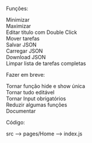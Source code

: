 Funções:

Minimizar\
Maximizar\
Editar titulo com Double Click\
Mover tarefas\
Salvar JSON\
Carregar JSON\
Download JSON\
Limpar lista de tarefas completas

Fazer em breve:

Tornar função hide e show única\
Tornar tudo editável\
Tornar Input obrigatórios\
Reduzir algumas funções\
Documentar

Código:

src --> pages/Home --> index.js
